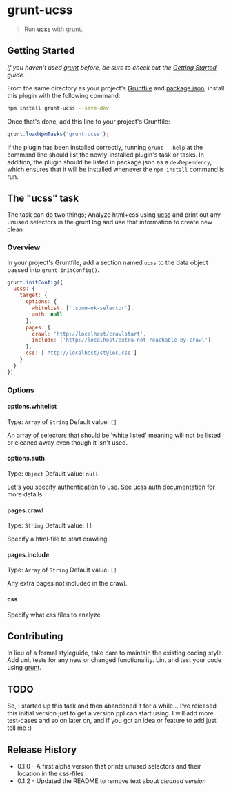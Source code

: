 # grunt-ucss

> Run [ucss](https://github.com/oyvindeh/ucss) with grunt.

## Getting Started
_If you haven't used [grunt][] before, be sure to check out the [Getting Started][] guide._

From the same directory as your project's [Gruntfile][Getting Started] and [package.json][], install this plugin with the following command:

```bash
npm install grunt-ucss --save-dev
```

Once that's done, add this line to your project's Gruntfile:

```js
grunt.loadNpmTasks('grunt-ucss');
```

If the plugin has been installed correctly, running `grunt --help` at the command line should list the newly-installed plugin's task or tasks. In addition, the plugin should be listed in package.json as a `devDependency`, which ensures that it will be installed whenever the `npm install` command is run.

[grunt]: http://gruntjs.com/
[Getting Started]: https://github.com/gruntjs/grunt/blob/devel/docs/getting_started.md
[package.json]: https://npmjs.org/doc/json.html

## The "ucss" task
The task can do two things; Analyze html+css using [ucss][] and print out any unused selectors
in the grunt log and use that information to create new clean

### Overview
In your project's Gruntfile, add a section named `ucss` to the data object passed into `grunt.initConfig()`.

```js
grunt.initConfig({
  ucss: {
    target: {
      options: {
        whitelist: ['.some-ok-selector'],
        auth: null
      },
      pages: {
        crawl: 'http://localhost/crawlstart',
        include: ['http://localhost/extra-not-reachable-by-crawl']
      },
      css: ['http://localhost/styles.css']
    }
  }
})
```

### Options

#### options.whitelist
Type: `Array` of `String`
Default value: `[]`

An array of selectors that should be 'white listed' meaning will not 
be listed or cleaned away even though it isn't used.

#### options.auth
Type: `Object`
Default value: `null`

Let's you specify authentication to use. See [ucss auth documentation](https://github.com/oyvindeh/ucss#logging-in) for more details

#### pages.crawl
Type: `String`
Default value: `[]`

Specify a html-file to start crawling

#### pages.include
Type: `Array` of `String`
Default value: `[]`

Any extra pages not included in the crawl.

#### css 

Specify what css files to analyze

## Contributing
In lieu of a formal styleguide, take care to maintain the existing coding style. Add unit tests for any new or changed functionality. Lint and test your code using [grunt][].

## TODO
So, I started up this task and then abandoned it for a while... I've released this initial version just 
to get a version ppl can start using. I will add more test-cases and so on later on, and if you
got an idea or feature to add just tell me :)

## Release History
  - 0.1.0 - A first alpha version that prints unused selectors and their location in the css-files
  - 0.1.2 - Updated the README to remove text about *cleaned version*


[ucss]: https://github.com/oyvindeh/ucss
